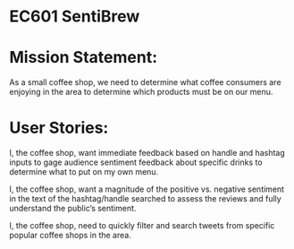 # EC601 SentiBrew

# Mission Statement: 

As a small coffee shop, we need to determine what coffee consumers are enjoying in the area to determine which products must be on our menu.

# User Stories:

I, the coffee shop, want immediate feedback based on handle and hashtag inputs to gage audience sentiment feedback about specific drinks to determine what to put on my own menu.

I, the coffee shop, want a magnitude of the positive vs. negative sentiment in the text of the hashtag/handle searched to assess the reviews and fully understand the public’s sentiment.

I, the coffee shop, need to quickly filter and search tweets from specific popular coffee shops in the area.
